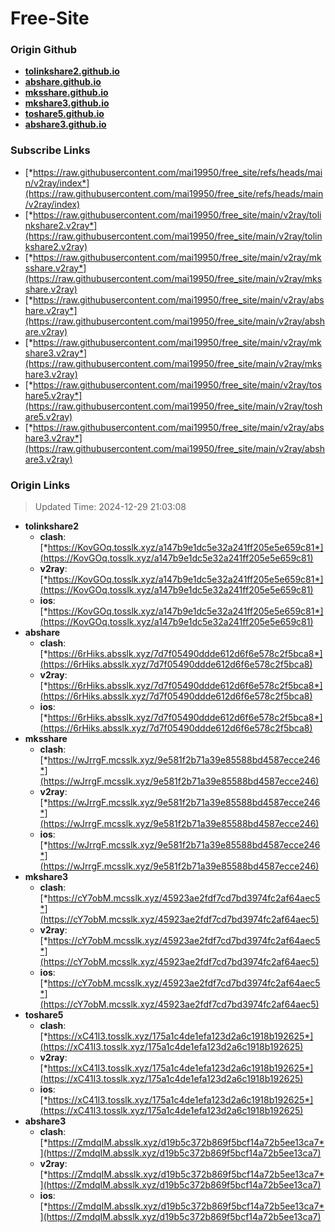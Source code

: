 # Free-Site

### Origin Github

- [**tolinkshare2.github.io**](https://github.com/tolinkshare2/tolinkshare2.github.io)
- [**abshare.github.io**](https://github.com/abshare/abshare.github.io)
- [**mksshare.github.io**](https://github.com/mksshare/mksshare.github.io)
- [**mkshare3.github.io**](https://github.com/mkshare3/mkshare3.github.io)
- [**toshare5.github.io**](https://github.com/toshare5/toshare5.github.io)
- [**abshare3.github.io**](https://github.com/abshare3/abshare3.github.io)

### Subscribe Links

- [*https://raw.githubusercontent.com/mai19950/free_site/refs/heads/main/v2ray/index*](https://raw.githubusercontent.com/mai19950/free_site/refs/heads/main/v2ray/index)
- [*https://raw.githubusercontent.com/mai19950/free_site/main/v2ray/tolinkshare2.v2ray*](https://raw.githubusercontent.com/mai19950/free_site/main/v2ray/tolinkshare2.v2ray)
- [*https://raw.githubusercontent.com/mai19950/free_site/main/v2ray/mksshare.v2ray*](https://raw.githubusercontent.com/mai19950/free_site/main/v2ray/mksshare.v2ray)
- [*https://raw.githubusercontent.com/mai19950/free_site/main/v2ray/abshare.v2ray*](https://raw.githubusercontent.com/mai19950/free_site/main/v2ray/abshare.v2ray)
- [*https://raw.githubusercontent.com/mai19950/free_site/main/v2ray/mkshare3.v2ray*](https://raw.githubusercontent.com/mai19950/free_site/main/v2ray/mkshare3.v2ray)
- [*https://raw.githubusercontent.com/mai19950/free_site/main/v2ray/toshare5.v2ray*](https://raw.githubusercontent.com/mai19950/free_site/main/v2ray/toshare5.v2ray)
- [*https://raw.githubusercontent.com/mai19950/free_site/main/v2ray/abshare3.v2ray*](https://raw.githubusercontent.com/mai19950/free_site/main/v2ray/abshare3.v2ray)

### Origin Links

> Updated Time: 2024-12-29 21:03:08

- **tolinkshare2**
  - **clash**: [*https://KovGOq.tosslk.xyz/a147b9e1dc5e32a241ff205e5e659c81*](https://KovGOq.tosslk.xyz/a147b9e1dc5e32a241ff205e5e659c81)
  - **v2ray**: [*https://KovGOq.tosslk.xyz/a147b9e1dc5e32a241ff205e5e659c81*](https://KovGOq.tosslk.xyz/a147b9e1dc5e32a241ff205e5e659c81)
  - **ios**: [*https://KovGOq.tosslk.xyz/a147b9e1dc5e32a241ff205e5e659c81*](https://KovGOq.tosslk.xyz/a147b9e1dc5e32a241ff205e5e659c81)
- **abshare**
  - **clash**: [*https://6rHiks.absslk.xyz/7d7f05490ddde612d6f6e578c2f5bca8*](https://6rHiks.absslk.xyz/7d7f05490ddde612d6f6e578c2f5bca8)
  - **v2ray**: [*https://6rHiks.absslk.xyz/7d7f05490ddde612d6f6e578c2f5bca8*](https://6rHiks.absslk.xyz/7d7f05490ddde612d6f6e578c2f5bca8)
  - **ios**: [*https://6rHiks.absslk.xyz/7d7f05490ddde612d6f6e578c2f5bca8*](https://6rHiks.absslk.xyz/7d7f05490ddde612d6f6e578c2f5bca8)
- **mksshare**
  - **clash**: [*https://wJrrgF.mcsslk.xyz/9e581f2b71a39e85588bd4587ecce246*](https://wJrrgF.mcsslk.xyz/9e581f2b71a39e85588bd4587ecce246)
  - **v2ray**: [*https://wJrrgF.mcsslk.xyz/9e581f2b71a39e85588bd4587ecce246*](https://wJrrgF.mcsslk.xyz/9e581f2b71a39e85588bd4587ecce246)
  - **ios**: [*https://wJrrgF.mcsslk.xyz/9e581f2b71a39e85588bd4587ecce246*](https://wJrrgF.mcsslk.xyz/9e581f2b71a39e85588bd4587ecce246)
- **mkshare3**
  - **clash**: [*https://cY7obM.mcsslk.xyz/45923ae2fdf7cd7bd3974fc2af64aec5*](https://cY7obM.mcsslk.xyz/45923ae2fdf7cd7bd3974fc2af64aec5)
  - **v2ray**: [*https://cY7obM.mcsslk.xyz/45923ae2fdf7cd7bd3974fc2af64aec5*](https://cY7obM.mcsslk.xyz/45923ae2fdf7cd7bd3974fc2af64aec5)
  - **ios**: [*https://cY7obM.mcsslk.xyz/45923ae2fdf7cd7bd3974fc2af64aec5*](https://cY7obM.mcsslk.xyz/45923ae2fdf7cd7bd3974fc2af64aec5)
- **toshare5**
  - **clash**: [*https://xC41I3.tosslk.xyz/175a1c4de1efa123d2a6c1918b192625*](https://xC41I3.tosslk.xyz/175a1c4de1efa123d2a6c1918b192625)
  - **v2ray**: [*https://xC41I3.tosslk.xyz/175a1c4de1efa123d2a6c1918b192625*](https://xC41I3.tosslk.xyz/175a1c4de1efa123d2a6c1918b192625)
  - **ios**: [*https://xC41I3.tosslk.xyz/175a1c4de1efa123d2a6c1918b192625*](https://xC41I3.tosslk.xyz/175a1c4de1efa123d2a6c1918b192625)
- **abshare3**
  - **clash**: [*https://ZmdqIM.absslk.xyz/d19b5c372b869f5bcf14a72b5ee13ca7*](https://ZmdqIM.absslk.xyz/d19b5c372b869f5bcf14a72b5ee13ca7)
  - **v2ray**: [*https://ZmdqIM.absslk.xyz/d19b5c372b869f5bcf14a72b5ee13ca7*](https://ZmdqIM.absslk.xyz/d19b5c372b869f5bcf14a72b5ee13ca7)
  - **ios**: [*https://ZmdqIM.absslk.xyz/d19b5c372b869f5bcf14a72b5ee13ca7*](https://ZmdqIM.absslk.xyz/d19b5c372b869f5bcf14a72b5ee13ca7)
